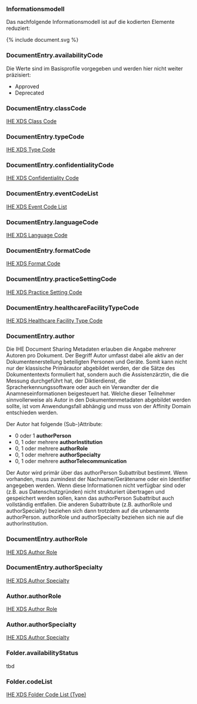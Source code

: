 ### Informationsmodell

Das nachfolgende Informationsmodell ist auf die kodierten Elemente reduziert:

<div width="500px">
{% include document.svg %}
</div>

### DocumentEntry.availabilityCode

Die Werte sind im Basisprofile vorgegeben und werden hier nicht weiter präzisiert:

* Approved
* Deprecated

### DocumentEntry.classCode

[IHE XDS Class Code](ValueSet-IHEXDSclassCode.html)

### DocumentEntry.typeCode

[IHE XDS Type Code](ValueSet-IHEXDStypeCode.html)

### DocumentEntry.confidentialityCode

[IHE XDS Confidentiality Code](ValueSet-IHEXDSconfidentialityCode.html)

### DocumentEntry.eventCodeList

[IHE XDS Event Code List](ValueSet-IHEXDSeventCodeList.html)

### DocumentEntry.languageCode

[IHE XDS Language Code](ValueSet-IHEXDSlanguageCode.html)

### DocumentEntry.formatCode

[IHE XDS Format Code](ValueSet-IHEXDSformatCode.html)

### DocumentEntry.practiceSettingCode

[IHE XDS Practice Setting Code](ValueSet-IHEXDSpracticeSettingCode.html)

### DocumentEntry.healthcareFacilityTypeCode

[IHE XDS Healthcare Facility Type Code](ValueSet-IHEXDShealthcareFacilityTypeCode.html)

### DocumentEntry.author

Die IHE Document Sharing Metadaten erlauben die Angabe mehrerer Autoren pro Dokument. 
Der Begriff Autor umfasst dabei alle aktiv an der Dokumentenerstellung beteiligten Personen und Geräte. 
Somit kann nicht nur der klassische Primärautor abgebildet werden, der die Sätze des Dokumententexts formuliert hat, 
sondern auch die Assistenzärztin, die die Messung durchgeführt hat, der Diktierdienst, 
die Spracherkennungssoftware oder auch ein Verwandter der die Anamneseinformationen beigesteuert hat. 
Welche dieser Teilnehmer sinnvollerweise als Autor in den Dokumentenmetadaten abgebildet werden sollte, 
ist vom Anwendungsfall abhängig und muss von der Affinity Domain entschieden werden.

Der Autor hat folgende (Sub-)Attribute:

* 0 oder 1 **authorPerson**
* 0, 1 oder mehrere **authorInstitution**
* 0, 1 oder mehrere **authorRole**
* 0, 1 oder mehrere **authorSpecialty**
* 0, 1 oder mehrere **authorTelecommunication**

Der Autor wird primär über das authorPerson Subattribut bestimmt. 
Wenn vorhanden, muss zumindest der Nachname/Gerätename oder ein Identifier angegeben werden. 
Wenn diese Informationen nicht verfügbar sind oder (z.B. aus Datenschutzgründen) nicht strukturiert übertragen und gespeichert werden sollen, 
kann das authorPerson Subattribut auch vollständig entfallen. Die anderen Subattribute (z.B. authorRole und authorSpecialty) 
beziehen sich dann trotzdem auf die unbenannte authorPerson. authorRole und authorSpecialty beziehen sich nie auf die authorInstitution.

### DocumentEntry.authorRole

[IHE XDS Author Role](ValueSet-IHEXDSauthorRole.html)

### DocumentEntry.authorSpecialty

[IHE XDS Author Specialty](ValueSet-IHEXDSauthorSpecialty.html)

### Author.authorRole

[IHE XDS Author Role](ValueSet-IHEXDSauthorRole.html)

### Author.authorSpecialty

[IHE XDS Author Specialty](ValueSet-IHEXDSauthorSpecialty.html)

### Folder.availabilityStatus

tbd

### Folder.codeList

[IHE XDS Folder Code List (Type)](ValueSet-IHEXDSfolderCodeList.html)


